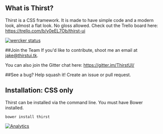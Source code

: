## What is Thirst?

Thirst is a CSS framework. It is made to have simple code and a modern look, almost a flat look. No gloss allowed.
Check out the Trello board here: https://trello.com/b/y0eEL7Ob/thirst-ui

[![wercker status](https://app.wercker.com/status/0f6dbc6d3e6cbb00c5b4dc4445c4ae63/m "wercker status")](https://app.wercker.com/project/bykey/0f6dbc6d3e6cbb00c5b4dc4445c4ae63)

##Join the Team
If you'd like to contribute, shoot me an email at jake@thirstui.tk.

You can also join the Gitter chat here: https://gitter.im/ThirstUI/

##See a bug? Help squash it! Create an issue or pull request.

## Installation: CSS only

Thirst can be installed via the command line. You must have Bower installed.

`bower install thirst`

[![Analytics](https://ga-beacon.appspot.com/UA-53505204-2/PhoenixUI/?pixel)](https://github.com/igrigorik/ga-beacon)

